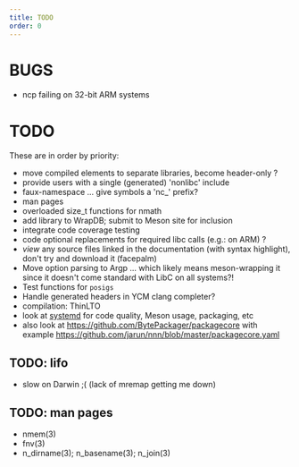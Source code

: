 ```yaml
---
title: TODO
order: 0
---
```


# BUGS

-	ncp failing on 32-bit ARM systems

# TODO

These are in order by priority:

-	move compiled elements to separate libraries, become header-only ?
-	provide users with a single (generated) 'nonlibc' include
-	faux-namespace ... give symbols a 'nc_' prefix?
-	man pages
-	overloaded size_t functions for nmath
-	add library to WrapDB; submit to Meson site for inclusion
-	integrate code coverage testing
-	code optional replacements for required libc calls (e.g.: on ARM) ?
-	*view* any source files linked in the documentation (with syntax highlight),
		don't try and download it (facepalm)
-	Move option parsing to Argp ... which likely means meson-wrapping it
		since it doesn't come standard with LibC on all systems?!
-	Test functions for `posigs`
-	Handle generated headers in YCM clang completer?
-	compilation: ThinLTO
- look at [systemd](https://github.com/systemd/systemd) for code quality, Meson usage, packaging, etc
- also look at <https://github.com/BytePackager/packagecore> with example <https://github.com/jarun/nnn/blob/master/packagecore.yaml>

## TODO: lifo

-	slow on Darwin ;(
		(lack of mremap getting me down)

## TODO: man pages

-	nmem(3)
-	fnv(3)
-	n_dirname(3); n_basename(3); n_join(3)
